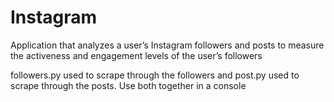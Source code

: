 # Instagram
Application that analyzes a user’s Instagram followers and posts to measure the activeness and engagement levels of the user’s followers

followers.py used to scrape through the followers and post.py used to scrape through the posts. Use both together in a console
